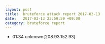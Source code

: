 ```yaml
---
layout: post
title:  bruteforce attack report 2017-03-13
date:   2017-03-13 23:59:59 +09:00
category: bruteforce report
---
```


* 01:34 unknown[208.93.152.93]
